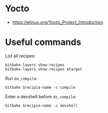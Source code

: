 # Yocto
- https://elinux.org/Yocto_Project_Introduction

# Useful commands
List all recipes:

    bitbake-layers show-recipes
    bitbake-layers show-recipes $target

Run `do_compile`:

    bitbake $recipie-name -c compile

Enter a devshell before `do_compile`:

    bitbake $recipie-name -c devshell
